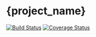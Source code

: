# {project_name}

[![Build Status](https://travis-ci.org/{user}/{project_name}.svg?branch=master)](https://travis-ci.org/{user}/{project_name}) [![Coverage Status](https://coveralls.io/repos/{user}/{project_name}/badge.png)](https://coveralls.io/r/{user}/{project_name})